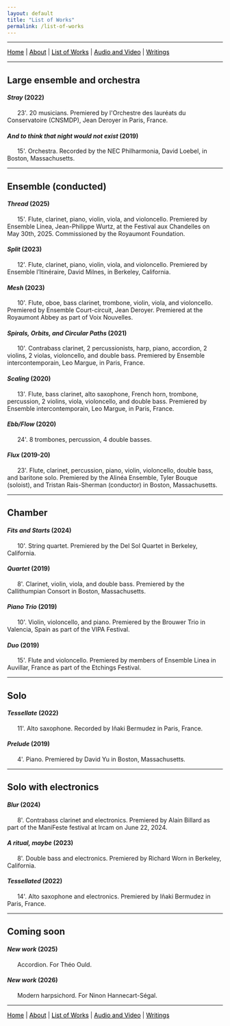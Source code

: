 ```yaml
---
layout: default
title: "List of Works"
permalink: /list-of-works
---
```


***

 <a href="/" style="color: black">Home</a> | <a href="/about" style="color: black">About</a> | <a href="/list-of-works" style="color: black">List of Works</a> | <a href="/audio-and-video" style="color: black">Audio and Video</a> | <a href="/writings" style="color: black">Writings</a> 

***

## Large ensemble and orchestra

#### *Stray* (2022)
  
&nbsp; &nbsp; &nbsp; 23'. 20 musicians. Premiered by l'Orchestre des lauréats du Conservatoire (CNSMDP), Jean Deroyer in Paris, France.

#### *And to think that night would not exist* (2019)

&nbsp; &nbsp; &nbsp; 15'. Orchestra. Recorded by the NEC Philharmonia, David Loebel, in Boston, Massachusetts.

***

## Ensemble (conducted)

#### *Thread* (2025)

&nbsp; &nbsp; &nbsp; 15'. Flute, clarinet, piano, violin, viola, and violoncello. Premiered by Ensemble Linea, Jean-Philippe Wurtz, at the Festival aux Chandelles on May 30th, 2025. Commissioned by the Royaumont Foundation.

#### *Split* (2023)

&nbsp; &nbsp; &nbsp; 12'. Flute, clarinet, piano, violin, viola, and violoncello. Premiered by Ensemble l’Itinéraire, David Milnes, in Berkeley, California.

#### *Mesh* (2023)

&nbsp; &nbsp; &nbsp; 10'. Flute, oboe, bass clarinet, trombone, violin, viola, and violoncello. Premiered by Ensemble Court-circuit, Jean Deroyer. Premiered at the Royaumont Abbey as part of Voix Nouvelles.

#### *Spirals, Orbits, and Circular Paths* (2021)

&nbsp; &nbsp; &nbsp; 10'. Contrabass clarinet, 2 percussionists, harp, piano, accordion, 2 violins, 2 violas, violoncello, and double bass. Premiered by Ensemble intercontemporain, Leo Margue,  in Paris, France.

#### *Scaling* (2020)

&nbsp; &nbsp; &nbsp; 13'. Flute, bass clarinet, alto saxophone, French horn, trombone, percussion, 2 violins, viola, violoncello, and double bass. Premiered by Ensemble intercontemporain, Leo Margue, in Paris, France.

#### *Ebb/Flow* (2020)

&nbsp; &nbsp; &nbsp; 24'. 8 trombones, percussion, 4 double basses.

#### *Flux* (2019-20)

&nbsp; &nbsp; &nbsp; 23'. Flute, clarinet, percussion, piano, violin, violoncello, double bass, and baritone solo. Premiered by the Alinéa Ensemble, Tyler Bouque (soloist), and Tristan Rais-Sherman (conductor) in Boston, Massachusetts.

***

## Chamber

#### *Fits and Starts* (2024)

&nbsp; &nbsp; &nbsp; 10'. String quartet. Premiered by the Del Sol Quartet in Berkeley, California.

#### *Quartet* (2019)

&nbsp; &nbsp; &nbsp; 8'. Clarinet, violin, viola, and double bass. Premiered by the Callithumpian Consort in Boston, Massachusetts.

#### *Piano Trio* (2019)

&nbsp; &nbsp; &nbsp; 10'. Violin, violoncello, and piano. Premiered by the Brouwer Trio in Valencia, Spain as part of the VIPA Festival.

#### *Duo* (2019)

&nbsp; &nbsp; &nbsp; 15'. Flute and violoncello. Premiered by members of Ensemble Linea in Auvillar, France as part of the Etchings Festival.

***

## Solo

#### *Tessellate* (2022)

&nbsp; &nbsp; &nbsp; 11'. Alto saxophone. Recorded by Iñaki Bermudez in Paris, France.

#### *Prelude* (2019)

&nbsp; &nbsp; &nbsp; 4'. Piano. Premiered by David Yu in Boston, Massachusetts.

***

## Solo with electronics

#### *Blur* (2024)

&nbsp; &nbsp; &nbsp; 8'. Contrabass clarinet and electronics. Premiered by Alain Billard as part of the ManiFeste festival at Ircam on June 22, 2024.

#### *A ritual, maybe* (2023)

&nbsp; &nbsp; &nbsp; 8'. Double bass and electronics. Premiered by Richard Worn in Berkeley, California.

#### *Tessellated* (2022)

&nbsp; &nbsp; &nbsp; 14'. Alto saxophone and electronics. Premiered by Iñaki Bermudez in Paris, France.

***

## Coming soon

#### *New work* (2025)

&nbsp; &nbsp; &nbsp; Accordion. For Théo Ould.

#### *New work* (2026)

&nbsp; &nbsp; &nbsp; Modern harpsichord. For Ninon Hannecart-Ségal.

***

 <a href="/" style="color: black">Home</a> | <a href="/about" style="color: black">About</a> | <a href="/list-of-works" style="color: black">List of Works</a> | <a href="/audio-and-video" style="color: black">Audio and Video</a> | <a href="/writings" style="color: black">Writings</a> 
